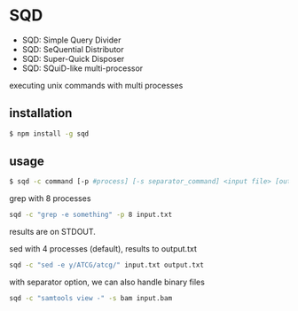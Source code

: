 SQD
==========
- SQD: Simple Query Divider
- SQD: SeQuential Distributor
- SQD: Super-Quick Disposer
- SQD: SQuiD-like multi-processor

executing unix commands with multi processes

installation
----------------
```bash
$ npm install -g sqd
```

usage
-------------
```bash
$ sqd -c command [-p #process] [-s separator_command] <input file> [output file]
```

grep with 8 processes

```bash
sqd -c "grep -e something" -p 8 input.txt
```
results are on STDOUT.


sed with 4 processes (default), results to output.txt

```bash
sqd -c "sed -e y/ATCG/atcg/" input.txt output.txt
```

with separator option, we can also handle binary files
```bash
sqd -c "samtools view -" -s bam input.bam
```
